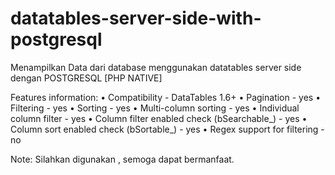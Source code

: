 # datatables-server-side-with-postgresql
Menampilkan Data dari database menggunakan datatables server side dengan POSTGRESQL [PHP NATIVE]

Features information:
•	Compatibility - DataTables 1.6+
•	Pagination - yes
•	Filtering - yes
•	Sorting - yes
•	Multi-column sorting - yes
•	Individual column filter - yes
•	Column filter enabled check (bSearchable_) - yes
•	Column sort enabled check (bSortable_) - yes
•	Regex support for filtering - no


Note:
Silahkan digunakan , semoga dapat bermanfaat.
